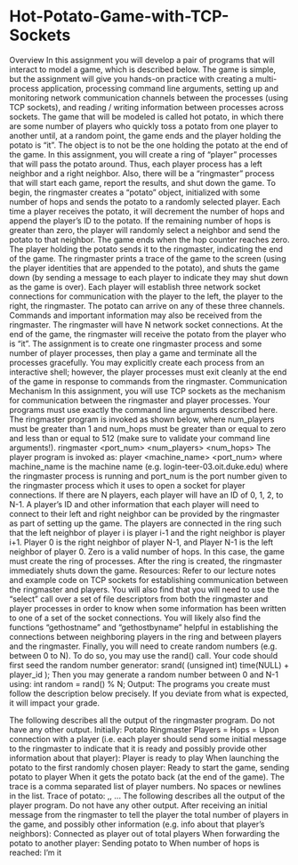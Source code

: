 # Hot-Potato-Game-with-TCP-Sockets

Overview
In this assignment you will develop a pair of programs that will interact to model a game, which is described below. The game is simple, but the assignment will give you hands-on practice with creating a multi-process application, processing command line arguments, setting up and monitoring network communication channels between the processes (using TCP sockets), and reading / writing information between processes across sockets.
The game that will be modeled is called hot potato, in which there are some number of players who quickly toss a potato from one player to another until, at a random point, the game ends and the player holding the potato is “it”. The object is to not be the one holding the potato at the end of the game. In this assignment, you will create a ring of “player” processes that will pass the potato around. Thus, each player process has a left neighbor and a right neighbor. Also, there will be a “ringmaster” process that will start each game, report the results, and shut down the game.
To begin, the ringmaster creates a “potato” object, initialized with some number of hops and sends the potato to a randomly selected player. Each time a player receives the potato, it will decrement the number of hops and append the player’s ID to the potato. If the remaining number of hops is greater than zero, the player will randomly select a neighbor and send the potato to that neighbor. The game ends when the hop counter reaches zero. The player holding the potato sends it to the ringmaster, indicating the end of the game. The ringmaster prints a trace of the game to the screen (using the player identities that are appended to the potato), and shuts the game down (by sending a message to each player to indicate they may shut down as the game is over).
Each player will establish three network socket connections for communication with the player to the left, the player to the right, the ringmaster. The potato can arrive on any of these three channels. Commands and important information may also be received from the ringmaster. The ringmaster will have N network socket connections. At the end of the game, the ringmaster will receive the potato from the player who is “it”.
The assignment is to create one ringmaster process and some number of player processes, then play a game and terminate all the processes gracefully. You may explicitly create each process from an interactive shell; however, the player processes must exit cleanly at the end of the game in response to commands from the ringmaster.
Communication Mechanism
In this assignment, you will use TCP sockets as the mechanism for communication between the ringmaster and player processes. Your programs must use exactly the command line arguments described here. The ringmaster program is invoked as shown below, where num_players must be greater than 1 and num_hops must be greater than or equal to zero and less than or equal to 512 (make sure to validate your command line arguments!).
ringmaster <port_num> <num_players> <num_hops>
The player program is invoked as:
     player <machine_name> <port_num>
where machine_name is the machine name (e.g. login-teer-03.oit.duke.edu) where the ringmaster process is running and port_num is the port number given to the ringmaster
process which it uses to open a socket for player connections. If there are N players, each player will have an ID of 0, 1, 2, to N-1. A player’s ID and other information that each player will need to connect to their left and right neighbor can be provided by the ringmaster as part of setting up the game. The players are connected in the ring such that the left neighbor of player i is player i-1 and the right neighbor is player i+1. Player 0 is the right neighbor of player N-1, and Player N-1 is the left neighbor of player 0.
Zero is a valid number of hops. In this case, the game must create the ring of processes. After the ring is created, the ringmaster immediately shuts down the game.
Resources:
Refer to our lecture notes and example code on TCP sockets for establishing communication between the ringmaster and players.
You will also find that you will need to use the “select” call over a set of file descriptors from both the ringmaster and player processes in order to know when some information has been written to one of a set of the socket connections. You will likely also find the functions “gethostname” and “gethostbyname” helpful in establishing the connections between neighboring players in the ring and between players and the ringmaster.
Finally, you will need to create random numbers (e.g. between 0 to N). To do so, you may use the rand() call. Your code should first seed the random number generator:
srand( (unsigned int) time(NULL) + player_id );
Then you may generate a random number between 0 and N-1 using:
int random = rand() % N;
Output:
The programs you create must follow the description below precisely. If you deviate from what is expected, it will impact your grade.

The following describes all the output of the ringmaster program. Do not have any other output.
Initially:
     Potato Ringmaster
     Players = <number>
     Hops = <number>
Upon connection with a player (i.e. each player should send some initial message to the ringmaster to indicate that it is ready and possibly provide other information about that player):
     Player <number> is ready to play
When launching the potato to the first randomly chosen player:
Ready to start the game, sending potato to player <number>
When it gets the potato back (at the end of the game). The trace is a comma separated list of player numbers. No spaces or newlines in the list.
     Trace of potato:
     <n>,<n>, ...
The following describes all the output of the player program. Do not have any other output.
After receiving an initial message from the ringmaster to tell the player the total number of players in the game, and possibly other information (e.g. info about that player’s neighbors):
Connected as player <number> out of <number> total players
When forwarding the potato to another player:
     Sending potato to <number>
When number of hops is reached:
I’m it
